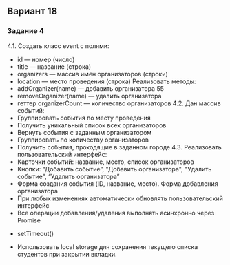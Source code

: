 ## Вариант 18
### Задание 4
4.1. Создать класс event с полями:
- id — номер (число)
- title — название (строка)
- organizers — массив имён организаторов (строки)
- location — место проведения (строка)
Реализовать методы:
- addOrganizer(name) — добавить организатора
55
- removeOrganizer(name) — удалить организатора
- геттер organizerCount — количество организаторов
4.2. Дан массив событий:
- Группировать события по месту проведения
- Получить уникальный список всех организаторов
- Вернуть события с заданным организатором
- Группировать по количеству организаторов
- Получить события, проходящие в заданном городе
4.3. Реализовать пользовательский интерфейс:
- Карточки событий: название, место, список организаторов
- Кнопки: “Добавить событие”, "Добавить организатора", "Удалить
событие", “Удалить организатора”
- Форма создания события (ID, название, место). Форма добавления
организатора
- При любых изменениях автоматически обновлять пользовательский
интерфейс
- Все операции добавления/удаления выполнять асинхронно через Promise
+ setTimeout()
- Использовать local storage для сохранения текущего списка студентов при
закрытии вкладки.
